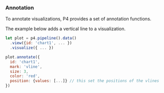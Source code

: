 ### Annotation
To annotate visualizations, P4 provides a set of annotation functions. 

The example below adds a vertical line to a visualization. 

```javascript
let plot = p4.pipeline().data()
  .view({id: 'chart1', ... })
  .visualize({ ... })

plot.annotate({
  id: 'chart1',
  mark: 'vline',
  size: 3,
  color: 'red',
  position: {values: [...]} // this set the positions of the vlines
})
```